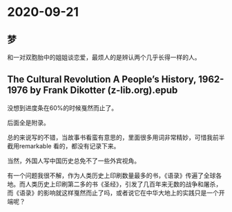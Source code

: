 # 2020-09-21

## 梦

和一对双胞胎中的姐姐谈恋爱，最烦人的是辨认两个几乎长得一样的人。

## The Cultural Revolution A People’s History, 1962-1976 by Frank Dikotter (z-lib.org).epub

没想到进度条在60%的时候戛然而止了。

后面全是附录。

总的来说写的不错，当故事书看蛮有意思的，里面很多用词非常精妙，可惜我前半截用remarkable 看的，都没有记录下来。

当然，外国人写中国历史总免不了一些外宾视角。

有一个问题我很不解，作为人类历史上印刷数量最多的书，《语录》传遍了全球各地。而人类历史上印刷第二多的书《圣经》，引发了几百年来无数的战争和屠杀，而《语录》的影响就这样戛然而止了吗，或者说它在中华大地上的实践只是一个开端呢？

## 